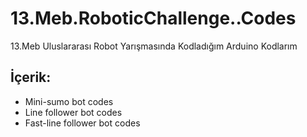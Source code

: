# 13.Meb.RoboticChallenge..Codes
13.Meb Uluslararası Robot Yarışmasında Kodladığım Arduino Kodlarım
## İçerik:
- Mini-sumo bot codes
- Line follower bot codes
- Fast-line follower bot codes



